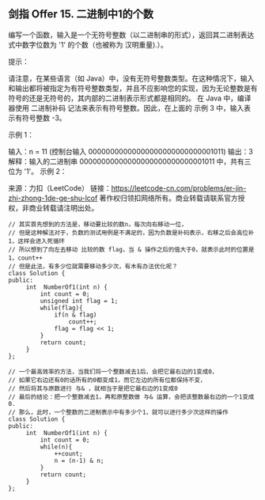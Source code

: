 ## 剑指 Offer 15. 二进制中1的个数

编写一个函数，输入是一个无符号整数（以二进制串的形式），返回其二进制表达式中数字位数为 '1' 的个数（也被称为 汉明重量).）。

提示：

请注意，在某些语言（如 Java）中，没有无符号整数类型。在这种情况下，输入和输出都将被指定为有符号整数类型，并且不应影响您的实现，因为无论整数是有符号的还是无符号的，其内部的二进制表示形式都是相同的。
在 Java 中，编译器使用 二进制补码 记法来表示有符号整数。因此，在上面的 示例 3 中，输入表示有符号整数 -3。


示例 1：

输入：n = 11 (控制台输入 00000000000000000000000000001011)
输出：3
解释：输入的二进制串 00000000000000000000000000001011 中，共有三位为 '1'。
示例 2：

来源：力扣（LeetCode）
链接：https://leetcode-cn.com/problems/er-jin-zhi-zhong-1de-ge-shu-lcof
著作权归领扣网络所有。商业转载请联系官方授权，非商业转载请注明出处。

```
// 其实首先想到的方法是，移动要比较的数n，每次向右移动一位，
// 但是这种解法对于，负数的测试用例是不满足的，因为负数是补码表示，右移之后会高位补1，这样会进入死循环
// 所以想到了向左去移动 比较的数 flag，当 & 操作之后的值大于0，就表示此时的位置是1，count++
// 但是此法，有多少位就需要移动多少次，有木有办法优化呢？
class Solution {
public:
     int  NumberOf1(int n) {
         int count = 0;
         unsigned int flag = 1;
         while(flag){
             if(n & flag)
                 count++;
             flag = flag << 1;
         }
         return count;
     }
};

// 一个最高效率的方法，当我们将一个整数减去1后，会把它最右边的1变成0，
// 如果它右边还有0的话所有的0都变成1，而它左边的所有位都保持不变，
// 然后将其与原数进行 与& ，就相当于是把它最右边的1变成0
// 最后的结论：把一个整数减去1，再和原整数做 与& 运算，会把该整数最右边的一个1变成0.
// 那么，此时，一个整数的二进制表示中有多少个1，就可以进行多少次这样的操作
class Solution {
public:
     int  NumberOf1(int n) {
         int count = 0;
         while(n){
             ++count;
             n = (n-1) & n;
         }
         return count;
     }
};
```